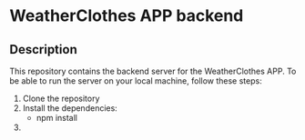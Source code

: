 # WeatherClothes APP backend

## Description

This repository contains the backend server for the WeatherClothes APP.
To be able to run the server on your local machine, follow these steps:

1. Clone the repository
2. Install the dependencies:
    - npm install
3. 

